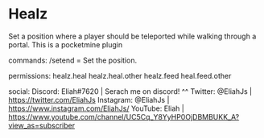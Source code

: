 # Healz

Set a position where a player should be teleported while walking through a portal. This is a pocketmine plugin

commands:
  /setend = Set the position.

permissions:
  healz.heal
  healz.heal.other
  healz.feed
  heal.feed.other 

social:
Discord: Eliah#7620 | Serach me on discord! ^^
Twitter: @EliahJs | https://twitter.com/EliahJs
Instagram: @EliahJs | https://www.instagram.com/EliahJs/
YouTube: Eliah | https://www.youtube.com/channel/UC5Cq_Y8YyHP0OjDBMBUKK_A?view_as=subscriber
